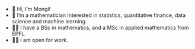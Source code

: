 - 👋 Hi, I’m Mongi!
- 👀 I’m a mathematician interested in statistics, quantitative finance, data science and machine learning.
- 👨‍🎓 I have a BSc in mathematics, and a MSc in applied mathematics from EPFL.
- 👨‍💻 I am open for work.

<!---
MegaCookies88/MegaCookies88 is a ✨ special ✨ repository because its `README.md` (this file) appears on your GitHub profile.
You can click the Preview link to take a look at your changes.
--->
